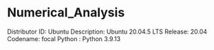 # Numerical_Analysis

Distributor ID: Ubuntu
Description:    Ubuntu 20.04.5 LTS
Release:        20.04
Codename:       focal
Python :        Python 3.9.13